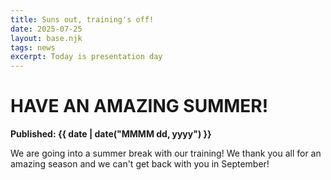 ```yaml
---
title: Suns out, training's off!
date: 2025-07-25
layout: base.njk
tags: news
excerpt: Today is presentation day
---
```



# HAVE AN AMAZING SUMMER!

**Published: {{ date | date("MMMM dd, yyyy") }}**

We are going into a summer break with our training! We thank you all for an amazing season and we can't get back with you in September!
